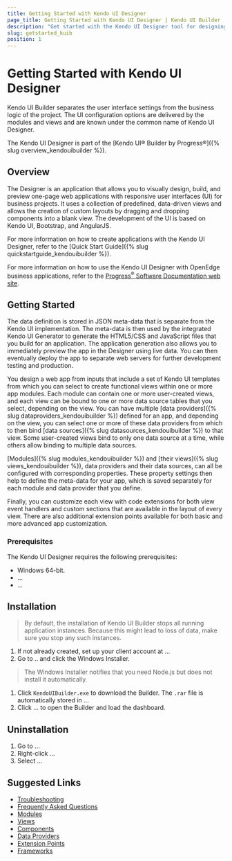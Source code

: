 ```yaml
---
title: Getting Started with Kendo UI Designer
page_title: Getting Started with Kendo UI Designer | Kendo UI Builder
description: "Get started with the Kendo UI Designer tool for designing, building, and previewing one-page web applications with responsive user interfaces for business application projects."
slug: getstarted_kuib
position: 1
---
```


# Getting Started with Kendo UI Designer

Kendo UI Builder separates the user interface settings from the business logic of the project. The UI configuration options are delivered by the modules and views and are known under the common name of Kendo UI Designer.

The Kendo UI Designer is part of the [Kendo UI® Builder by Progress®]({% slug overview_kendouibuilder %}).

## Overview

The Designer is an application that allows you to visually design, build, and preview one-page web applications with responsive user interfaces (UI) for business projects. It uses a collection of predefined, data-driven views and allows the creation of custom layouts by dragging and dropping components into a blank view. The development of the UI is based on Kendo UI, Bootstrap, and AngularJS.

For more information on how to create applications with the Kendo UI Designer, refer to the [Quick Start Guide]({% slug quickstartguide_kendouibuilder %}).

For more information on how to use the Kendo UI Designer with OpenEdge business applications, refer to the [Progress<sup>®</sup> Software Documentation web site](https://documentation.progress.com/index.html#page/progdocindex/kendo-ui-builder-by-progress.html).  

## Getting Started

The data definition is stored in JSON meta-data that is separate from the Kendo UI implementation. The meta-data is then used by the integrated Kendo UI Generator to generate the HTML5/CSS and JavaScript files that you build for an application. The application generation also allows you to immediately preview the app in the Designer using live data. You can then eventually deploy the app to separate web servers for further development testing and production.

You design a web app from inputs that include a set of Kendo UI templates from which you can select to create functional views within one or more app modules. Each module can contain one or more user-created views, and each view can be bound to one or more data source tables that you select, depending on the view. You can have multiple [data providers]({% slug dataproviders_kendouibuilder %}) defined for an app, and depending on the view, you can select one or more of these data providers from which to then bind [data sources]({% slug datasources_kendouibuilder %}) to that view. Some user-created views bind to only one data source at a time, while others allow binding to multiple data sources.

[Modules]({% slug modules_kendouibuilder %}) and [their views]({% slug views_kendouibuilder %}), data providers and their data sources, can all be configured with corresponding properties. These property settings then help to define the meta-data for your app, which is saved separately for each module and data provider that you define.

Finally, you can customize each view with code extensions for both view event handlers and custom sections that are available in the layout of every view. There are also additional extension points available for both basic and more advanced app customization.

### Prerequisites

The Kendo UI Designer requires the following prerequisites:

* Windows 64-bit.
* ...
* ...

## Installation

> By default, the installation of Kendo UI Builder stops all running application instances. Because this might lead to loss of data, make sure you stop any such instances.

1. If not already created, set up your client account at ...
1. Go to .. and click the Windows Installer.

  > The Windows Installer notifies that you need Node.js but does not install it automatically.

1. Click `KendoUIBuilder.exe` to download the Builder. The `.rar` file is automatically stored in ...
1. Click ... to open the Builder and load the dashboard.  

## Uninstallation

1. Go to ...
1. Right-click ...
1. Select ...

## Suggested Links

* [Troubleshooting]()
* [Frequently Asked Questions]()
* [Modules]()
* [Views]()
* [Components]()
* [Data Providers]()
* [Extension Points]()
* [Frameworks]()
